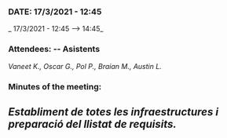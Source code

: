 ### DATE: 17/3/2021 - 12:45
_ 17/3/2021 - 12:45 --> 14:45_
### Attendees: -- Asistents
_Vaneet K., Oscar G., Pol P., Braian M., Austin L._
### Minutes of the meeting:
_Establiment de totes les infraestructures i preparació del llistat de requisits._
---